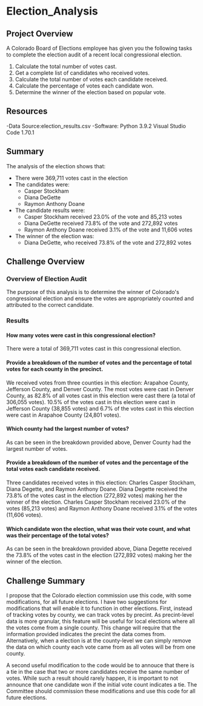 # Election_Analysis

## Project Overview
A Colorado Board of Elections employee has given you the following tasks to complete the election audit of a recent local congressional election.

1. Calculate the total number of votes cast.
2. Get a complete list of candidates who received votes.
3. Calculate the total number of votes each candidate received.
4. Calculate the percentage of votes each candidate won.
5. Determine the winner of the election based on popular vote.

## Resources
-Data Source:election_results.csv
-Software: Python 3.9.2 Visual Studio Code 1.70.1

## Summary
The analysis of the election shows that:
- There were 369,711 votes cast in the election
- The candidates were:
    - Casper Stockham
    - Diana DeGette
    - Raymon Anthony Doane
- The candidate results were:
    - Casper Stockham received 23.0% of the vote and 85,213 votes
    - Diana DeGette received 73.8% of the vote and 272,892 votes
    - Raymon Anthony Doane received 3.1% of the vote and 11,606 votes
- The winner of the election was:
    - Diana DeGette, who received 73.8% of the vote and 272,892 votes


## Challenge Overview

### Overview of Election Audit
The purpose of this analysis is to determine the winner of Colorado's congressional election and ensure the votes are appropriately counted and attributed to the correct candidate.

### Results 

#### How many votes were cast in this congressional election?
There were a total of 369,711 votes cast in this congressional election. 

#### Provide a breakdown of the number of votes and the percentage of total votes for each county in the precinct.
We received votes from three counties in this election: Arapahoe County, Jefferson County, and Denver County. The most votes were cast in Denver County, as 82.8% of all votes cast in this election were cast there (a total of 306,055 votes). 10.5% of the votes cast in this election were cast in Jefferson County (38,855 votes) and 6.7% of the votes cast in this election were cast in Arapahoe County (24,801 votes).

#### Which county had the largest number of votes?
As can be seen in the breakdown provided above, Denver County had the largest number of votes.

#### Provide a breakdown of the number of votes and the percentage of the total votes each candidate received.

Three candidates received votes in this election: Charles Casper Stockham, Diana Degette, and Raymon Anthony Doane. Diana Degette received the 73.8% of the votes cast in the election (272,892 votes) making her the winner of the election. Charles Casper Stockham received 23.0% of the votes (85,213 votes) and Raymon Anthony Doane received 3.1% of the votes (11,606 votes). 
#### Which candidate won the election, what was their vote count, and what was their percentage of the total votes?
As can be seen in the breakdown provided above, Diana Degette received the 73.8% of the votes cast in the election (272,892 votes) making her the winner of the election.


## Challenge Summary
I propose that the Colorado election commission use this code, with some modifications, for all future elections. I have two suggestions for modifications that will enable it to function in other elections. First, instead of tracking votes by county, we can track votes by precint. As precint-level data is more granular, this feature will be useful for local elections where all the votes come from a single county. This change will require that the information provided indicates the precint the data comes from. Alternatively, when a election is at the county-level we can simply remove the data on which county each vote came from as all votes will be from one county. 

A second useful modification to the code would be to annouce that there is a tie in the case that two or more candidates receive the same number of votes. While such a result should rarely happen, it is important to not announce that one candidate won if the initial vote count indicates a tie. The Committee should commission these modifications and use this code for all future elections.
